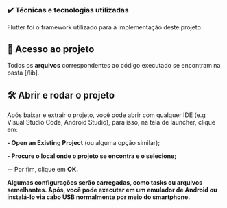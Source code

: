### ✔️ Técnicas e tecnologias utilizadas
Flutter foi o framework utilizado para a implementação deste projeto.

## 📁 Acesso ao projeto

Todos os **arquivos** correspondentes ao código executado se encontram na pasta [/lib].

## 🛠️ Abrir e rodar o projeto

Após baixar e extrair o projeto, você pode abrir com qualquer IDE (e.g Visual Studio Code, Android Studio), para isso, na tela de launcher, clique em:

**- Open an Existing Project** (ou alguma opção similar);

**- Procure o local onde o projeto se encontra e o selecione;**

-- Por fim, clique em **OK.**

**Algumas configurações serão carregadas, como tasks ou arquivos semelhantes. Após, você pode executar em um emulador de Android ou instalá-lo via cabo USB normalmente por meio do smartphone.**
